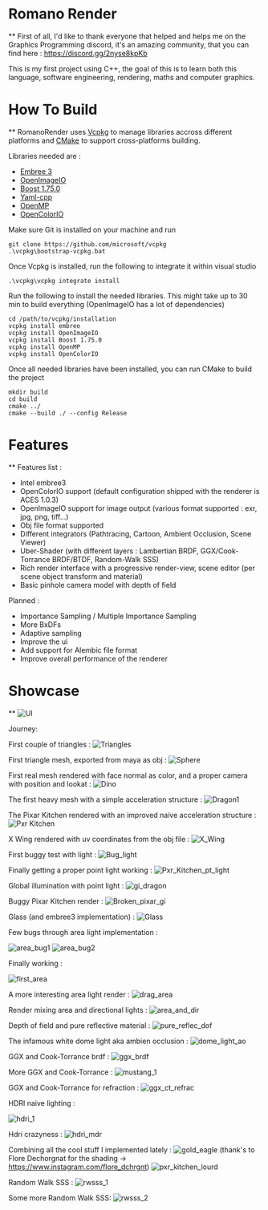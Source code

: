 # Romano Render
**
First of all, I'd like to thank everyone that helped and helps me on the Graphics Programming discord, it's an amazing community, that you can find here : https://discord.gg/2nyse8kpKb

This is my first project using C++, the goal of this is to learn both this language, software engineering, rendering, maths and computer graphics.


# How To Build
**
RomanoRender uses [Vcpkg](https://github.com/microsoft/vcpkg) to manage libraries accross different platforms and [CMake](https://cmake.org/) to support cross-platforms building. 


Libraries needed are :
- [Embree 3](https://github.com/embree/embree)
- [OpenImageIO](https://github.com/OpenImageIO/oiio)
- [Boost 1.75.0](https://www.boost.org/)
- [Yaml-cpp](https://github.com/jbeder/yaml-cpp)
- [OpenMP](https://www.openmp.org/)
- [OpenColorIO](https://opencolorio.org/)


Make sure Git is installed on your machine and run 
```shell
git clone https://github.com/microsoft/vcpkg
.\vcpkg\bootstrap-vcpkg.bat
```

Once Vcpkg is installed, run the following to integrate it within visual studio
```
.\vcpkg\vcpkg integrate install
```


Run the following to install the needed libraries. This might take up to 30 min to build everything (OpenImageIO has a lot of dependencies)
```
cd /path/to/vcpkg/installation
vcpkg install embree
vcpkg install OpenImageIO
vcpkg install Boost 1.75.0
vcpkg install OpenMP
vcpkg install OpenColorIO
```


Once all needed libraries have been installed, you can run CMake to build the project
```
mkdir build
cd build
cmake ../
cmake --build ./ --config Release
```


# Features
**
Features list :
- Intel embree3 
- OpenColorIO support (default configuration shipped with the renderer is ACES 1.0.3)
- OpenImageIO support for image output (various format supported : exr, jpg, png, tiff...)
- Obj file format supported
- Different integrators (Pathtracing, Cartoon, Ambient Occlusion, Scene Viewer)
- Uber-Shader (with different layers : Lambertian BRDF, GGX/Cook-Torrance BRDF/BTDF, Random-Walk SSS)
- Rich render interface with a progressive render-view, scene editor (per scene object transform and material)
- Basic pinhole camera model with depth of field

Planned :
- Importance Sampling / Multiple Importance Sampling
- More BxDFs
- Adaptive sampling
- Improve the ui
- Add support for Alembic file format
- Improve overall performance of the renderer


# Showcase
**
![UI](https://cdn.discordapp.com/attachments/714940749707214890/826372472748244992/unknown.png)


Journey:

First couple of triangles :
![Triangles](https://i.imgur.com/oIFx2VO.png)

First triangle mesh, exported from maya as obj :
![Sphere](https://i.imgur.com/C45rhSy.png)

First real mesh rendered with face normal as color, and a proper camera with position and lookat :
![Dino](https://i.imgur.com/yGJ5Vjh.png)

The first heavy mesh with a simple acceleration structure :
![Dragon1](https://i.imgur.com/1bffUnK.png)

The Pixar Kitchen rendered with an improved naive acceleration structure :
![Pxr Kitchen](https://imgur.com/fOvsSbw.png)

X Wing rendered with uv coordinates from the obj file :
![X_Wing](https://i.imgur.com/fBT3uXg.png)

First buggy test with light :
![Bug_light](https://i.imgur.com/ifPXk7a.png)

Finally getting a proper point light working :
![Pxr_Kitchen_pt_light](https://i.imgur.com/1NkyIHt.png)

Global illumination with point light :
![gi_dragon](https://imgur.com/BwdKWjW.png)

Buggy Pixar Kitchen render :
![Broken_pixar_gi](https://imgur.com/LrhkbOw.png)

Glass (and embree3 implementation) :
![Glass](https://imgur.com/qHnt7dH.png)

Few bugs through area light implementation :

![area_bug1](https://imgur.com/1GqX4Io.png)
![area_bug2](https://imgur.com/14AtQtl.png)

Finally working :

![first_area](https://imgur.com/C7Lpk8W.png)

A more interesting area light render :
![drag_area](https://imgur.com/fJC7Yzh.png)

Render mixing area and directional lights :
![area_and_dir](https://imgur.com/DAkX5yc.png)

Depth of field and pure reflective material :
![pure_reflec_dof](https://imgur.com/tvGHbuO.png)

The infamous white dome light aka ambien occlusion :
![dome_light_ao](https://imgur.com/6WSffH0.png)

GGX and Cook-Torrance brdf :
![ggx_brdf](https://imgur.com/j3RtwnK.png)

More GGX and Cook-Torrance :
![mustang_1](https://imgur.com/ptyFUyF.png)

GGX and Cook-Torrance for refraction :
![ggx_ct_refrac](https://imgur.com/xQalk0q.png)

HDRI naive lighting :

![hdri_1](https://imgur.com/lDZkYxh.png)

Hdri crazyness :
![hdri_mdr](https://imgur.com/628KbyT.png)

Combining all the cool stuff I implemented lately :
![gold_eagle](https://imgur.com/GjSkEqd.png)
(thank's to Flore Dechorgnat for the shading -> https://www.instagram.com/flore_dchrgnt)
![pxr_kitchen_lourd](https://cdn.discordapp.com/attachments/776720237218889738/791246572192923648/kitchen.jpg)

Random Walk SSS :
![rwsss_1](https://cdn.discordapp.com/attachments/776720237218889738/793155438119616553/sss_test5.jpg)

Some more Random Walk SSS:
![rwsss_2](https://cdn.discordapp.com/attachments/776720237218889738/792855883797364736/sss_test3.jpg)
